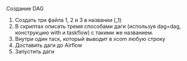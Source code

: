Создание DAG
1. Cоздать три файла 1, 2 и 3 в названии (<username>_1)
2. В скриптах описать тремя способами даги (используя dag=dag, конструкцию with и taskflow) с такими же названием.
3. Внутри один таск, который выводит в xcom любую строку
4. Доставить даги до Airflow
5. Запустить даги